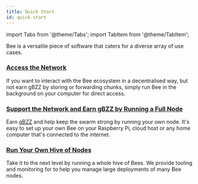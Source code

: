 ```yaml
---
title: Quick Start
id: quick-start
---
```


import Tabs from '@theme/Tabs';
import TabItem from '@theme/TabItem';

Bee is a versatile piece of software that caters for a diverse array of use cases. 

### [Access the Network](/docs/installation/install)

If you want to interact with the Bee ecosystem in a decentralised way, but not earn gBZZ by storing or forwarding chunks, simply run Bee in the background on your computer for direct access.

### [Support the Network and Earn gBZZ by Running a Full Node](/docs/installation/install)

Earn [gBZZ](/) and help keep the swarm strong by running your own node. It's easy to set up your own Bee on your Raspberry Pi, cloud host or any home computer that's connected to the internet.

### [Run Your Own Hive of Nodes](/docs/installation/hive.md)

Take it to the next level by running a whole hive of Bees. We provide tooling and monitoring for to help you manage large deployments of many Bee nodes.

<!-- ### [Help Others Access the Swarm](/docs/installation/gateway.md)

Contribute to the decentralisation of the swarm by creating your own Swarm Gateway so that users who aren't running Bee can connect to the swarm.  -->